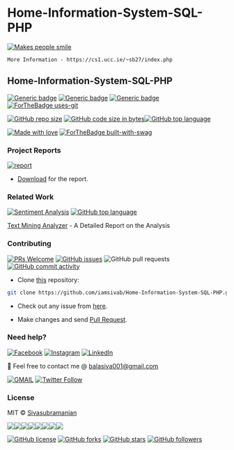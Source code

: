# Home-Information-System-SQL-PHP
[![Makes people smile](https://forthebadge.com/images/badges/makes-people-smile.svg)](https://github.com/iamsivab)

`More Information - https://cs1.ucc.ie/~sb27/index.php`
## Home-Information-System-SQL-PHP

[![Generic badge](https://img.shields.io/badge/Datascience-Beginners-Red.svg?style=for-the-badge)](https://github.com/iamsivab/Home-Information-System-SQL-PHP) 
[![Generic badge](https://img.shields.io/badge/LinkedIn-Connect-blue.svg?style=for-the-badge&logo=linkedin&logoColor=white)](https://www.linkedin.com/in/iamsivab/) [![Generic badge](https://img.shields.io/badge/Python-Language-blue.svg?style=for-the-badge)](https://github.com/iamsivab/Home-Information-System-SQL-PHP) [![ForTheBadge uses-git](http://ForTheBadge.com/images/badges/uses-git.svg)](https://GitHub.com/)

[![GitHub repo size](https://img.shields.io/github/repo-size/iamsivab/Home-Information-System-SQL-PHP.svg?logo=github&style=social)](https://github.com/iamsivab) [![GitHub code size in bytes](https://img.shields.io/github/languages/code-size/iamsivab/Home-Information-System-SQL-PHP.svg?logo=git&style=social)](https://github.com/iamsivab/)[![GitHub top language](https://img.shields.io/github/languages/top/iamsivab/Home-Information-System-SQL-PHP.svg?logo=python&style=social)](https://github.com/iamsivab)

 [![Made with love](https://forthebadge.com/images/badges/built-with-love.svg)](https://www.linkedin.com/in/iamsivab/) [![ForTheBadge built-with-swag](http://ForTheBadge.com/images/badges/built-with-swag.svg)](https://www.linkedin.com/in/iamsivab/)


### Project Reports

[![report](https://img.shields.io/static/v1.svg?label=Project&message=Report&logo=microsoft-word&style=social)](https://github.com/iamsivab/Home-Information-System-SQL-PHP/blob/master/Sivasubramanian-Text%20Mining%20Report.pdf)

- [Download](https://github.com/iamsivab/Home-Information-System-SQL-PHP/blob/master/Sivasubramanian-Text%20Mining%20Report.pdf) for the report.
 
### Related Work

[![Sentiment Analysis](https://img.shields.io/static/v1.svg?label=Text&message=Mining&color=lightgray&logo=linkedin&style=social&colorA=critical)](https://www.linkedin.com/in/iamsivab/) [![GitHub top language](https://img.shields.io/github/languages/top/iamsivab/Home-Information-System-SQL-PHP.svg?logo=php&style=social)](https://github.com/iamsivab/)

[Text Mining Analyzer](https://github.com/iamsivab/Home-Information-System-SQL-PHP) - A Detailed Report on the Analysis


### Contributing

[![PRs Welcome](https://img.shields.io/badge/PRs-welcome-brightgreen.svg?logo=github)](https://github.com/iamsivab/Home-Information-System-SQL-PHP/pulls) [![GitHub issues](https://img.shields.io/github/issues/iamsivab/Home-Information-System-SQL-PHP?logo=github)](https://github.com/iamsivab/Home-Information-System-SQL-PHP/issues) ![GitHub pull requests](https://img.shields.io/github/issues-pr/viamsivab/Home-Information-System-SQL-PHP?color=blue&logo=github) 
[![GitHub commit activity](https://img.shields.io/github/commit-activity/y/iamsivab/Home-Information-System-SQL-PHP?logo=github)](https://github.com/iamsivab/Home-Information-System-SQL-PHP/)

- Clone [this](https://github.com/iamsivab/Home-Information-System-SQL-PHP/) repository: 

```bash
git clone https://github.com/iamsivab/Home-Information-System-SQL-PHP.git
```

- Check out any issue from [here](https://github.com/iamsivab/Home-Information-System-SQL-PHP/issues).

- Make changes and send [Pull Request](https://github.com/iamsivab/Home-Information-System-SQL-PHP/pull).
 
### Need help?

[![Facebook](https://img.shields.io/static/v1.svg?label=follow&message=@iamsivab&color=9cf&logo=facebook&style=flat&logoColor=white&colorA=informational)](https://www.facebook.com/iamsivab)  [![Instagram](https://img.shields.io/static/v1.svg?label=follow&message=@iamsivab&color=grey&logo=instagram&style=flat&logoColor=white&colorA=critical)](https://www.instagram.com/iamsivab/) [![LinkedIn](https://img.shields.io/static/v1.svg?label=connect&message=@iamsivab&color=success&logo=linkedin&style=flat&logoColor=white&colorA=blue)](https://www.linkedin.com/in/iamsivab/)

:email: Feel free to contact me @ [balasiva001@gmail.com](https://mail.google.com/mail/)

[![GMAIL](https://img.shields.io/static/v1.svg?label=send&message=balasiva001@gmail.com&color=red&logo=gmail&style=social)](https://www.github.com/iamsivab) [![Twitter Follow](https://img.shields.io/twitter/follow/iamsivab?style=social)](https://twitter.com/iamsivab)


### License

MIT &copy; [Sivasubramanian](https://github.com/iamsivab/Home-Information-System-SQL-PHP/blob/master/LICENSE)

[![](https://sourcerer.io/fame/iamsivab/iamsivab/Home-Information-System-SQL-PHP/images/0)](https://sourcerer.io/fame/iamsivab/iamsivab/Home-Information-System-SQL-PHP/links/0)[![](https://sourcerer.io/fame/iamsivab/iamsivab/Home-Information-System-SQL-PHP/images/1)](https://sourcerer.io/fame/iamsivab/iamsivab/Home-Information-System-SQL-PHP/links/1)[![](https://sourcerer.io/fame/iamsivab/iamsivab/Home-Information-System-SQL-PHP/images/2)](https://sourcerer.io/fame/iamsivab/iamsivab/Home-Information-System-SQL-PHP/links/2)[![](https://sourcerer.io/fame/iamsivab/iamsivab/Home-Information-System-SQL-PHP/images/3)](https://sourcerer.io/fame/iamsivab/iamsivab/Home-Information-System-SQL-PHP/links/3)[![](https://sourcerer.io/fame/iamsivab/iamsivab/Home-Information-System-SQL-PHP/images/4)](https://sourcerer.io/fame/iamsivab/iamsivab/Home-Information-System-SQL-PHP/links/4)[![](https://sourcerer.io/fame/iamsivab/iamsivab/Home-Information-System-SQL-PHP/images/5)](https://sourcerer.io/fame/iamsivab/iamsivab/Home-Information-System-SQL-PHP/links/5)[![](https://sourcerer.io/fame/iamsivab/iamsivab/Home-Information-System-SQL-PHP/images/6)](https://sourcerer.io/fame/iamsivab/iamsivab/Home-Information-System-SQL-PHP/links/6)[![](https://sourcerer.io/fame/iamsivab/iamsivab/Home-Information-System-SQL-PHP/images/7)](https://sourcerer.io/fame/iamsivab/iamsivab/Home-Information-System-SQL-PHP/links/7)


[![GitHub license](https://img.shields.io/github/license/iamsivab/Home-Information-System-SQL-PHP.svg?style=social&logo=github)](https://github.com/iamsivab/Home-Information-System-SQL-PHP/blob/master/LICENSE) 
[![GitHub forks](https://img.shields.io/github/forks/iamsivab/Home-Information-System-SQL-PHP.svg?style=social)](https://github.com/iamsivab/Home-Information-System-SQL-PHP/network) [![GitHub stars](https://img.shields.io/github/stars/iamsivab/Home-Information-System-SQL-PHP.svg?style=social)](https://github.com/iamsivab/Home-Information-System-SQL-PHP/stargazers) [![GitHub followers](https://img.shields.io/github/followers/iamsivab.svg?label=Follow&style=social)](https://github.com/iamsivab/)
